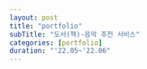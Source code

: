 ```yaml
---
layout: post
title: "portfolio"
subTitle: "도서(책)-음악 추천 서비스"
categories: [portfolio]
duration: "'22.05~'22.06"
---
```


